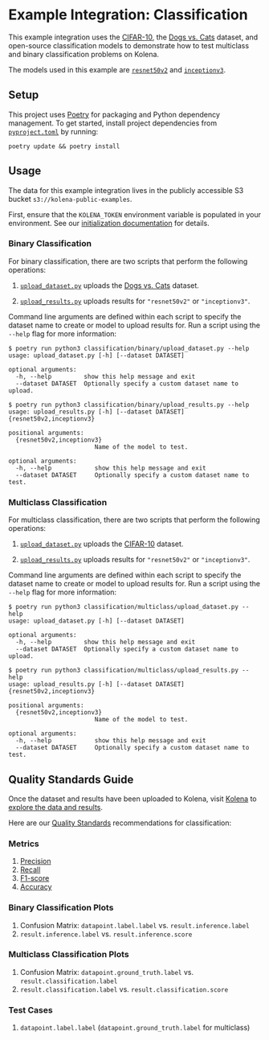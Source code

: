 # Example Integration: Classification

This example integration uses the [CIFAR-10](https://www.cs.toronto.edu/~kriz/cifar.html), the
[Dogs vs. Cats](https://www.kaggle.com/c/dogs-vs-cats) dataset, and open-source classification models to demonstrate
how to test multiclass and binary classification problems on Kolena.

The models used in this example are
[`resnet50v2`](https://www.tensorflow.org/api_docs/python/tf/keras/applications/resnet_v2/ResNet50V2) and
[`inceptionv3`](https://www.tensorflow.org/api_docs/python/tf/keras/applications/inception_v3/InceptionV3).

## Setup

This project uses [Poetry](https://python-poetry.org/) for packaging and Python dependency management. To get started,
install project dependencies from [`pyproject.toml`](./pyproject.toml) by running:

```shell
poetry update && poetry install
```

## Usage

The data for this example integration lives in the publicly accessible S3 bucket `s3://kolena-public-examples`.

First, ensure that the `KOLENA_TOKEN` environment variable is populated in your environment. See our
[initialization documentation](https://docs.kolena.io/installing-kolena/#initialization) for details.

### Binary Classification

For binary classification, there are two scripts that perform the following operations:

1. [`upload_dataset.py`](classification/binary/upload_dataset.py) uploads the
[Dogs vs. Cats](https://www.kaggle.com/c/dogs-vs-cats) dataset.

2. [`upload_results.py`](classification/binary/upload_results.py) uploads results for `"resnet50v2"` or
`"inceptionv3"`.

Command line arguments are defined within each script to specify the dataset name to create or model to upload results
for. Run a script using the `--help` flag for more information:

```shell
$ poetry run python3 classification/binary/upload_dataset.py --help
usage: upload_dataset.py [-h] [--dataset DATASET]

optional arguments:
  -h, --help         show this help message and exit
  --dataset DATASET  Optionally specify a custom dataset name to upload.

$ poetry run python3 classification/binary/upload_results.py --help
usage: upload_results.py [-h] [--dataset DATASET] {resnet50v2,inceptionv3}

positional arguments:
  {resnet50v2,inceptionv3}
                        Name of the model to test.

optional arguments:
  -h, --help            show this help message and exit
  --dataset DATASET     Optionally specify a custom dataset name to test.
```

### Multiclass Classification

For multiclass classification, there are two scripts that perform the following operations:

1. [`upload_dataset.py`](classification/multiclass/upload_dataset.py) uploads the
[CIFAR-10](https://www.cs.toronto.edu/~kriz/cifar.html) dataset.

2. [`upload_results.py`](classification/multiclass/upload_results.py) uploads results for `"resnet50v2"` or
`"inceptionv3"`.

Command line arguments are defined within each script to specify the dataset name to create or model to upload results
for. Run a script using the `--help` flag for more information:

```shell
$ poetry run python3 classification/multiclass/upload_dataset.py --help
usage: upload_dataset.py [-h] [--dataset DATASET]

optional arguments:
  -h, --help         show this help message and exit
  --dataset DATASET  Optionally specify a custom dataset name to upload.

$ poetry run python3 classification/multiclass/upload_results.py --help
usage: upload_results.py [-h] [--dataset DATASET] {resnet50v2,inceptionv3}

positional arguments:
  {resnet50v2,inceptionv3}
                        Name of the model to test.

optional arguments:
  -h, --help            show this help message and exit
  --dataset DATASET     Optionally specify a custom dataset name to test.
```

## Quality Standards Guide

Once the dataset and results have been uploaded to Kolena, visit [Kolena](https://app.kolena.io/redirect/) to
[explore the data and results](https://docs.kolena.io/dataset/quickstart/#step-3-explore-data-and-results).

Here are our [Quality Standards](https://docs.kolena.io/dataset/core-concepts/quality-standard/) recommendations for
classification:

### Metrics

1. [Precision](https://docs.kolena.io/metrics/precision)
2. [Recall](https://docs.kolena.io/metrics/recall)
3. [F1-score](https://docs.kolena.io/metrics/f1-score)
4. [Accuracy](https://docs.kolena.io/metrics/accuracy)

### Binary Classification Plots

1. Confusion Matrix: `datapoint.label.label` vs. `result.inference.label`
2. `result.inference.label` vs. `result.inference.score`

### Multiclass Classification Plots

1. Confusion Matrix: `datapoint.ground_truth.label` vs. `result.classification.label`
2. `result.classification.label` vs. `result.classification.score`

### Test Cases

1. `datapoint.label.label` (`datapoint.ground_truth.label` for multiclass)
